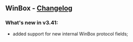 ## WinBox - [Changelog](https://forum.mikrotik.com/viewtopic.php?t=209520)

### What's new in v3.41:
* added support for new internal WinBox protocol fields;